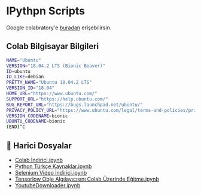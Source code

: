 # IPythpn Scripts

Google colabratory'e [buradan](https://colab.research.google.com/) erişebilirsin.

## Colab Bilgisayar Bilgileri

```sh
NAME="Ubuntu"
VERSION="18.04.2 LTS (Bionic Beaver)"
ID=ubuntu
ID_LIKE=debian
PRETTY_NAME="Ubuntu 18.04.2 LTS"
VERSION_ID="18.04"
HOME_URL="https://www.ubuntu.com/"
SUPPORT_URL="https://help.ubuntu.com/"
BUG_REPORT_URL="https://bugs.launchpad.net/ubuntu/"
PRIVACY_POLICY_URL="https://www.ubuntu.com/legal/terms-and-policies/privacy-policy"
VERSION_CODENAME=bionic
UBUNTU_CODENAME=bionic
(END)^C
```

<!--Index-->

## 📂 Harici Dosyalar

- [Colab İndirici.ipynb](./Colab%20%C4%B0ndirici.ipynb)
- [Python Türkçe Kaynaklar.ipynb](./Python%20T%C3%BCrk%C3%A7e%20Kaynaklar.ipynb)
- [Selenium Video İndirici.ipynb](./Selenium%20Video%20%C4%B0ndirici.ipynb)
- [Tensorlow Obje Algılayıcısını Colab Üzerinde Eğitme.ipynb](./Tensorlow%20Obje%20Alg%C4%B1lay%C4%B1c%C4%B1s%C4%B1n%C4%B1%20Colab%20%C3%9Czerinde%20E%C4%9Fitme.ipynb)
- [YoutubeDownloader.ipynb](./YoutubeDownloader.ipynb)

<!--Index-->

